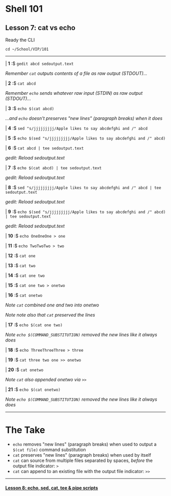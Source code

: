 # Shell 101
## Lesson 7: cat vs echo

Ready the CLI

`cd ~/School/VIP/101`

___

| **1** :$ `gedit abcd sedoutput.text`

*Remember `cat` outputs contents of a file as raw output (STDOUT)...*

| **2** :$ `cat abcd`

*Remember `echo` sends whatever raw input (STDIN) as raw output (STDOUT)...*

| **3** :$ `echo $(cat abcd)`

*...and `echo` doesn't preserves "new lines" (paragraph breaks) when it does*

| **4** :$ `sed "s/jjjjjjjjj/Apple likes to say abcdefghi and /" abcd`

| **5** :$ `echo $(sed "s/jjjjjjjjj/Apple likes to say abcdefghi and /" abcd)`

| **6** :$ `cat abcd | tee sedoutput.text`

*gedit: Reload sedoutput.text*

| **7** :$ `echo $(cat abcd) | tee sedoutput.text`

*gedit: Reload sedoutput.text*

| **8** :$ `sed "s/jjjjjjjjj/Apple likes to say abcdefghi and /" abcd | tee sedoutput.text`

*gedit: Reload sedoutput.text*

| **9** :$ `echo $(sed "s/jjjjjjjjj/Apple likes to say abcdefghi and /" abcd) | tee sedoutput.text`

*gedit: Reload sedoutput.text*

| **10** :$ `echo OneOneOne > one`

| **11** :$ `echo TwoTwoTwo > two`

| **12** :$ `cat one`

| **13** :$ `cat two`

| **14** :$ `cat one two`

| **15** :$ `cat one two > onetwo`

| **16** :$ `cat onetwo`

*Note `cat` combined one and two into onetwo*

*Note note also that `cat` preserved the lines*

| **17** :$ `echo $(cat one two)`

*Note `echo $(COMMAND_SUBSTITUTION)` removed the new lines like it always does*

| **18** :$ `echo ThreeThreeThree > three`

| **19** :$ `cat three two one >> onetwo`

| **20** :$ `cat onetwo`

*Note `cat` also appended onetwo via `>>`*

| **21** :$ `echo $(cat onetwo)`

*Note `echo $(COMMAND_SUBSTITUTION)` removed the new lines like it always does*

___

# The Take

- `echo` removes "new lines" (paragraph breaks) when used to output a `$(cat file)` command substitution
- `cat` preserves "new lines" (paragraph breaks) when used by itself
- `cat` can source from multiple files separated by spaces, *before* the output file indicator: `>`
- `cat` can append to an existing file with the output file indicator: `>>`

___

#### [Lesson 8: echo, sed, cat, tee & pipe scripts](https://github.com/inkVerb/vip/blob/master/101-shell/Lesson-08.md)
